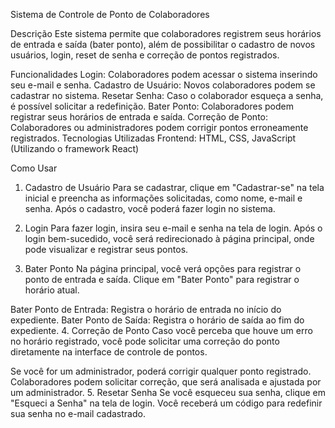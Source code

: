 Sistema de Controle de Ponto de Colaboradores

Descrição
Este sistema permite que colaboradores registrem seus horários de entrada e saída (bater ponto), além de possibilitar o cadastro de novos usuários, login, reset de senha e correção de pontos registrados.

Funcionalidades
Login: Colaboradores podem acessar o sistema inserindo seu e-mail e senha.
Cadastro de Usuário: Novos colaboradores podem se cadastrar no sistema.
Resetar Senha: Caso o colaborador esqueça a senha, é possível solicitar a redefinição.
Bater Ponto: Colaboradores podem registrar seus horários de entrada e saída.
Correção de Ponto: Colaboradores ou administradores podem corrigir pontos erroneamente registrados.
Tecnologias Utilizadas
Frontend: HTML, CSS, JavaScript (Utilizando o framework React)

Como Usar
1. Cadastro de Usuário
Para se cadastrar, clique em "Cadastrar-se" na tela inicial e preencha as informações solicitadas, como nome, e-mail e senha. Após o cadastro, você poderá fazer login no sistema.

2. Login
Para fazer login, insira seu e-mail e senha na tela de login. Após o login bem-sucedido, você será redirecionado à página principal, onde pode visualizar e registrar seus pontos.

3. Bater Ponto
Na página principal, você verá opções para registrar o ponto de entrada e saída. Clique em "Bater Ponto" para registrar o horário atual.

Bater Ponto de Entrada: Registra o horário de entrada no início do expediente.
Bater Ponto de Saída: Registra o horário de saída ao fim do expediente.
4. Correção de Ponto
Caso você perceba que houve um erro no horário registrado, você pode solicitar uma correção do ponto diretamente na interface de controle de pontos.

Se você for um administrador, poderá corrigir qualquer ponto registrado.
Colaboradores podem solicitar correção, que será analisada e ajustada por um administrador.
5. Resetar Senha
Se você esqueceu sua senha, clique em "Esqueci a Senha" na tela de login. Você receberá um código para redefinir sua senha no e-mail cadastrado.
